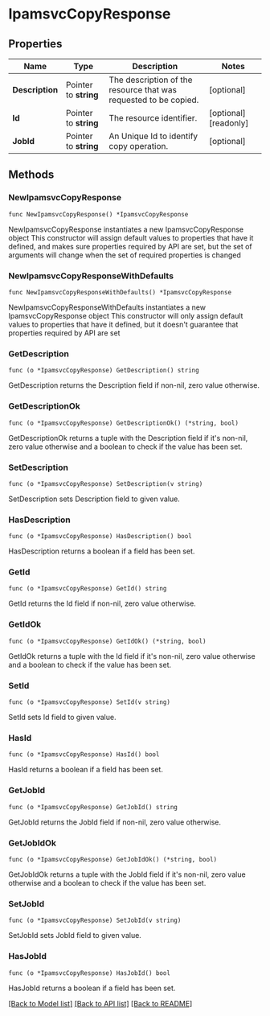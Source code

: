 # IpamsvcCopyResponse

## Properties

Name | Type | Description | Notes
------------ | ------------- | ------------- | -------------
**Description** | Pointer to **string** | The description of the resource that was requested to be copied. | [optional] 
**Id** | Pointer to **string** | The resource identifier. | [optional] [readonly] 
**JobId** | Pointer to **string** | An Unique Id to identify copy operation. | [optional] 

## Methods

### NewIpamsvcCopyResponse

`func NewIpamsvcCopyResponse() *IpamsvcCopyResponse`

NewIpamsvcCopyResponse instantiates a new IpamsvcCopyResponse object
This constructor will assign default values to properties that have it defined,
and makes sure properties required by API are set, but the set of arguments
will change when the set of required properties is changed

### NewIpamsvcCopyResponseWithDefaults

`func NewIpamsvcCopyResponseWithDefaults() *IpamsvcCopyResponse`

NewIpamsvcCopyResponseWithDefaults instantiates a new IpamsvcCopyResponse object
This constructor will only assign default values to properties that have it defined,
but it doesn't guarantee that properties required by API are set

### GetDescription

`func (o *IpamsvcCopyResponse) GetDescription() string`

GetDescription returns the Description field if non-nil, zero value otherwise.

### GetDescriptionOk

`func (o *IpamsvcCopyResponse) GetDescriptionOk() (*string, bool)`

GetDescriptionOk returns a tuple with the Description field if it's non-nil, zero value otherwise
and a boolean to check if the value has been set.

### SetDescription

`func (o *IpamsvcCopyResponse) SetDescription(v string)`

SetDescription sets Description field to given value.

### HasDescription

`func (o *IpamsvcCopyResponse) HasDescription() bool`

HasDescription returns a boolean if a field has been set.

### GetId

`func (o *IpamsvcCopyResponse) GetId() string`

GetId returns the Id field if non-nil, zero value otherwise.

### GetIdOk

`func (o *IpamsvcCopyResponse) GetIdOk() (*string, bool)`

GetIdOk returns a tuple with the Id field if it's non-nil, zero value otherwise
and a boolean to check if the value has been set.

### SetId

`func (o *IpamsvcCopyResponse) SetId(v string)`

SetId sets Id field to given value.

### HasId

`func (o *IpamsvcCopyResponse) HasId() bool`

HasId returns a boolean if a field has been set.

### GetJobId

`func (o *IpamsvcCopyResponse) GetJobId() string`

GetJobId returns the JobId field if non-nil, zero value otherwise.

### GetJobIdOk

`func (o *IpamsvcCopyResponse) GetJobIdOk() (*string, bool)`

GetJobIdOk returns a tuple with the JobId field if it's non-nil, zero value otherwise
and a boolean to check if the value has been set.

### SetJobId

`func (o *IpamsvcCopyResponse) SetJobId(v string)`

SetJobId sets JobId field to given value.

### HasJobId

`func (o *IpamsvcCopyResponse) HasJobId() bool`

HasJobId returns a boolean if a field has been set.


[[Back to Model list]](../README.md#documentation-for-models) [[Back to API list]](../README.md#documentation-for-api-endpoints) [[Back to README]](../README.md)



